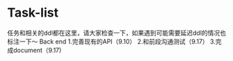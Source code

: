 # Task-list
任务和相关的ddl都在这里，请大家检查一下，如果遇到可能需要延迟ddl的情况也标注一下～
Back end
1.完善现有的API（9.10）
2.和前段沟通测试（9.17）
3.完成document（9.17)

